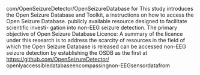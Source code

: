 com/OpenSeizureDetector/OpenSeizureDatabase for
This study introduces the Open Seizure Database and Toolkit, a
instructions on how to access the Open Seizure Database.
publicly available resource designed to facilitate scientific investi-
gation into non-EEG seizure detection. The primary objective of
Open Seizure Database Licence: A summary of the licence under
this research is to address the scarcity of resources in the field of
which the Open Seizure Database is released can be accessed
non-EEG seizure detection by establishing the OSDB as the first
at https://github.com/OpenSeizureDetector/
openlyaccessibledatabaseencompassingnon-EEGsensordatafrom